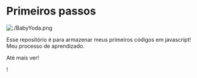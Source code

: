 # Primeiros passos
![./BabyYoda.png](Grogu_Force)

Esse repositório é para armazenar meus primeiros códigos em javascript!
Meu processo de aprendizado.


Até mais ver!

!
